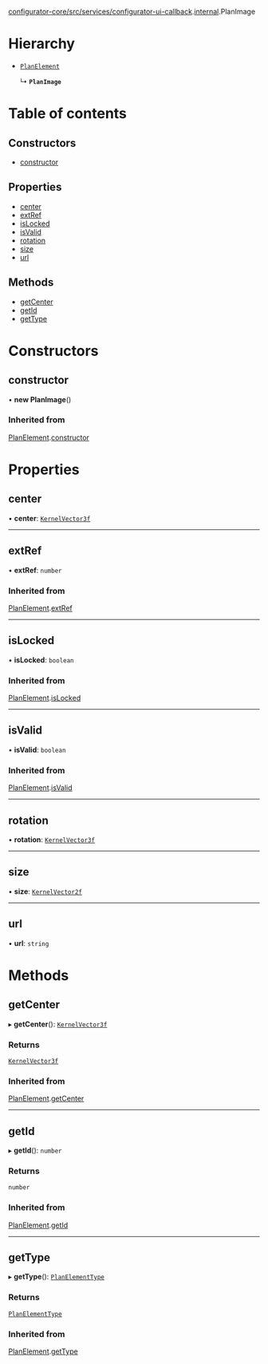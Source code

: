 [configurator-core/src/services/configurator-ui-callback](../modules/configurator_core_src_services_configurator_ui_callback.md).[internal](../modules/configurator_core_src_services_configurator_ui_callback._internal_.md).PlanImage

# Hierarchy

- [`PlanElement`](configurator_core_src_services_configurator_ui_callback._internal_.PlanElement.md)

  ↳ **`PlanImage`**

# Table of contents

## Constructors

- [constructor](configurator_core_src_services_configurator_ui_callback._internal_.PlanImage.md#constructor)

## Properties

- [center](configurator_core_src_services_configurator_ui_callback._internal_.PlanImage.md#center)
- [extRef](configurator_core_src_services_configurator_ui_callback._internal_.PlanImage.md#extref)
- [isLocked](configurator_core_src_services_configurator_ui_callback._internal_.PlanImage.md#islocked)
- [isValid](configurator_core_src_services_configurator_ui_callback._internal_.PlanImage.md#isvalid)
- [rotation](configurator_core_src_services_configurator_ui_callback._internal_.PlanImage.md#rotation)
- [size](configurator_core_src_services_configurator_ui_callback._internal_.PlanImage.md#size)
- [url](configurator_core_src_services_configurator_ui_callback._internal_.PlanImage.md#url)

## Methods

- [getCenter](configurator_core_src_services_configurator_ui_callback._internal_.PlanImage.md#getcenter)
- [getId](configurator_core_src_services_configurator_ui_callback._internal_.PlanImage.md#getid)
- [getType](configurator_core_src_services_configurator_ui_callback._internal_.PlanImage.md#gettype)

# Constructors

## constructor

• **new PlanImage**()

### Inherited from

[PlanElement](configurator_core_src_services_configurator_ui_callback._internal_.PlanElement.md).[constructor](configurator_core_src_services_configurator_ui_callback._internal_.PlanElement.md#constructor)

# Properties

## center

• **center**: [`KernelVector3f`](../interfaces/typings_kernel.KernelVector3f.md)

___

## extRef

• **extRef**: `number`

### Inherited from

[PlanElement](configurator_core_src_services_configurator_ui_callback._internal_.PlanElement.md).[extRef](configurator_core_src_services_configurator_ui_callback._internal_.PlanElement.md#extref)

___

## isLocked

• **isLocked**: `boolean`

### Inherited from

[PlanElement](configurator_core_src_services_configurator_ui_callback._internal_.PlanElement.md).[isLocked](configurator_core_src_services_configurator_ui_callback._internal_.PlanElement.md#islocked)

___

## isValid

• **isValid**: `boolean`

### Inherited from

[PlanElement](configurator_core_src_services_configurator_ui_callback._internal_.PlanElement.md).[isValid](configurator_core_src_services_configurator_ui_callback._internal_.PlanElement.md#isvalid)

___

## rotation

• **rotation**: [`KernelVector3f`](../interfaces/typings_kernel.KernelVector3f.md)

___

## size

• **size**: [`KernelVector2f`](../interfaces/typings_kernel.KernelVector2f.md)

___

## url

• **url**: `string`

# Methods

## getCenter

▸ **getCenter**(): [`KernelVector3f`](../interfaces/typings_kernel.KernelVector3f.md)

### Returns

[`KernelVector3f`](../interfaces/typings_kernel.KernelVector3f.md)

### Inherited from

[PlanElement](configurator_core_src_services_configurator_ui_callback._internal_.PlanElement.md).[getCenter](configurator_core_src_services_configurator_ui_callback._internal_.PlanElement.md#getcenter)

___

## getId

▸ **getId**(): `number`

### Returns

`number`

### Inherited from

[PlanElement](configurator_core_src_services_configurator_ui_callback._internal_.PlanElement.md).[getId](configurator_core_src_services_configurator_ui_callback._internal_.PlanElement.md#getid)

___

## getType

▸ **getType**(): [`PlanElementType`](../enums/configurator_core_src_services_configurator_ui_callback._internal_.PlanElementType.md)

### Returns

[`PlanElementType`](../enums/configurator_core_src_services_configurator_ui_callback._internal_.PlanElementType.md)

### Inherited from

[PlanElement](configurator_core_src_services_configurator_ui_callback._internal_.PlanElement.md).[getType](configurator_core_src_services_configurator_ui_callback._internal_.PlanElement.md#gettype)
